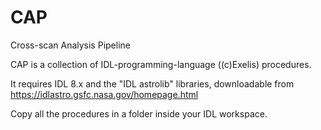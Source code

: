 # CAP
Cross-scan Analysis Pipeline

CAP is a collection of IDL-programming-language ((c)Exelis) procedures. 

It requires IDL 8.x and the "IDL astrolib" libraries, downloadable from 
https://idlastro.gsfc.nasa.gov/homepage.html  

Copy all the procedures in a folder inside your IDL workspace. 




